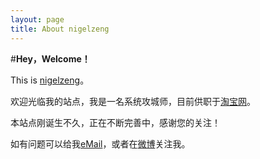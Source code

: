 ```yaml
---
layout: page
title: About nigelzeng 
---
```

#**Hey，Welcome！**

This is [nigelzeng][]。

欢迎光临我的站点，我是一名系统攻城师，目前供职于<a href="http://www.taobao.com" class="external" target="_blank">淘宝网</a>。

本站点刚诞生不久，正在不断完善中，感谢您的关注！

如有问题可以给我<a href="" title="邮箱" onclick="alert('this.nigel 在 Gmail，你懂的！');return false;">eMail</a>，或者在<a href="http://weibo.com/nigelzeng" title="我的闲言碎语" target="_blank" class="external">微博</a>关注我。

[nigelzeng]: http://nigelzeng.com "nigelzeng"
